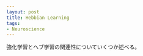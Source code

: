 ```yaml
---
layout: post
title: Hebbian Learning
tags: 
- Neuroscience 
---
```


<script src="https://cdn.mathjax.org/mathjax/latest/MathJax.js?config=TeX-AMS-MML_HTMLorMML" type="text/javascript"></script>
強化学習とヘブ学習の関連性についていくつか述べる。





